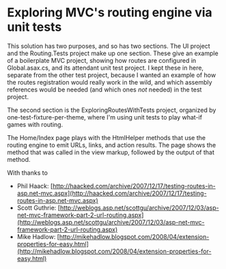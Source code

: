 # Exploring MVC's routing engine via unit tests #
This solution has two purposes, and so has two sections. The UI project and the Routing.Tests project make up one section. These give an example of a boilerplate MVC project, showing how routes are configured in Global.asax.cs, and its attendant unit test project. I kept these in here, separate from the other test project, because I wanted an example of how the routes registration would really work in the wild, and which assembly references would be needed (and which ones _not_ needed) in the test project.

The second section is the ExploringRoutesWithTests project, organized by one-test-fixture-per-theme, where I'm using unit tests to play what-if games with routing.

The Home/Index page plays with the HtmlHelper methods that use the routing engine to emit URLs, links, and action results. The page shows the method that was called in the view markup, followed by the output of that method.

With thanks to

 * Phil Haack: [http://haacked.com/archive/2007/12/17/testing-routes-in-asp.net-mvc.aspx](http://haacked.com/archive/2007/12/17/testing-routes-in-asp.net-mvc.aspx)
 * Scott Guthrie: [http://weblogs.asp.net/scottgu/archive/2007/12/03/asp-net-mvc-framework-part-2-url-routing.aspx](http://weblogs.asp.net/scottgu/archive/2007/12/03/asp-net-mvc-framework-part-2-url-routing.aspx)
 * Mike Hadlow: [http://mikehadlow.blogspot.com/2008/04/extension-properties-for-easy.html](http://mikehadlow.blogspot.com/2008/04/extension-properties-for-easy.html)

